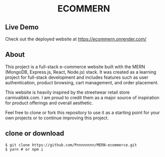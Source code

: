 <h1 align="center"> ECOMMERN </h1>

## Live Demo
Check out the deployed website at https://ecommern.onrender.com/

## About
This project is a full-stack e-commerce website built with the MERN (MongoDB, Express.js, React, Node.js) stack. It was created as a learning project for full-stack development and includes features such as user authentication, product browsing, cart management, and order placement. 

This website is heavily inspired by the streetwear retail store carnivalbkk.com. I am proud to credit them as a major source of inspiration for product offerings and overall aesthetic.

Feel free to clone or fork this repository to use it as a starting point for your own projects or to continue improving this project.

## clone or download
```terminal
$ git clone https://github.com/Pnnnnnnnn/MERN-ecommerce.git
$ yarn # or npm i
```
